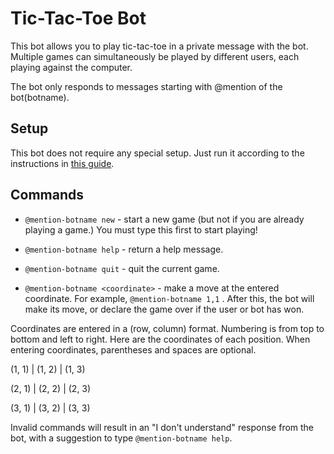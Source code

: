# Tic-Tac-Toe Bot

This bot allows you to play tic-tac-toe in a private message with the bot.
Multiple games can simultaneously be played by different users, each playing
against the computer.

The bot only responds to messages starting with @mention of the bot(botname).

## Setup
This bot does not require any special setup. Just run it according to the
instructions in [this guide](https://wyzepalchat.com/api/running-bots#running-a-bot).

## Commands
* `@mention-botname new` - start a new game (but not if you are already
playing a game.) You must type this first to start playing!

* `@mention-botname help` - return a help message.

* `@mention-botname quit` - quit the current game.

* `@mention-botname <coordinate>` - make a move at the entered coordinate.
For example, `@mention-botname 1,1` . After this, the bot will make its
move, or declare the game over if the user or bot has won.

Coordinates are entered in a (row, column) format. Numbering is from top to
bottom and left to right.
Here are the coordinates of each position. When entering coordinates, parentheses
and spaces are optional.

(1, 1)  | (1, 2) | (1, 3)

(2, 1)  | (2, 2) | (2, 3)

(3, 1)  | (3, 2) | (3, 3)

Invalid commands will result in an "I don't understand" response from the bot,
with a suggestion to type `@mention-botname help`.
